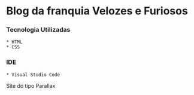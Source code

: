 # Blog da franquia Velozes e Furiosos

  ### Tecnologia Utilizadas

    * HTML
    * CSS

  ### IDE

    * Visual Studio Code

Site do tipo Parallax
